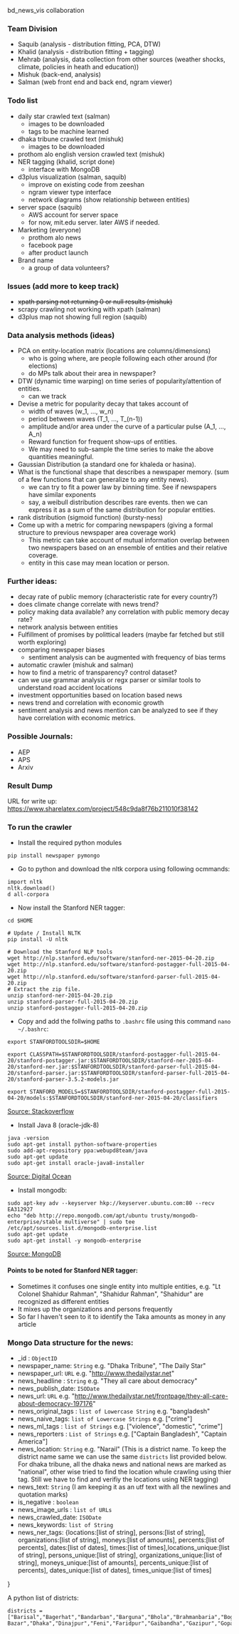 bd_news_vis collaboration

### Team Division
- Saquib (analysis - distribution fitting, PCA, DTW)
- Khalid (analysis - distribution fitting + tagging)
- Mehrab (analysis, data collection from other sources (weather shocks, climate, policies in heath and education))
- Mishuk (back-end, analysis)
- Salman (web front end and back end, ngram viewer)

### Todo list
- daily star crawled text (salman)
  - images to be downloaded
  - tags to be machine learned
- dhaka tribune crawled text (mishuk)
  - images to be downloaded
- prothom alo english version crawled text (mishuk)
- NER tagging (khalid, script done)
  - interface with MongoDB 
- d3plus visualization (salman, saquib)
  - improve on existing code from zeeshan
  - ngram viewer type interface
  - network diagrams (show relationship between entities)
- server space (saquib)
  - AWS account for server space
  - for now, mit.edu server. later AWS if needed.
- Marketing (everyone)
  - prothom alo news
  - facebook page
  - after product launch
- Brand name
  - a group of data volunteers?

### Issues (add more to keep track)
- ~~xpath parsing not returning 0 or null results (mishuk)~~
- scrapy crawling not working with xpath (salman)
- d3plus map not showing full region (saquib)

### Data analysis methods (ideas)
- PCA on entity-location matrix (locations are columns/dimensions)
  - who is going where, are people following each other around (for elections)
  - do MPs talk about their area in newspaper?
- DTW (dynamic time warping) on time series of popularity/attention of entities.
  - can we track 
- Devise a metric for popularity decay that takes account of
  - width of waves (w_1, ..., w_n)
  - period between waves (T_1, ..., T_(n-1))
  - amplitude and/or area under the curve of a particular pulse (A_1, ..., A_n)
  - Reward function for frequent show-ups of entities.
  - We may need to sub-sample the time series to make the above quantities meaningful.
- Gaussian Distribution (a standard one for khaleda or hasina). 
- What is the functional shape that describes a newspaper memory. (sum of a few functions that can generalize to any entity news).
  - we can try to fit a power law by binning time. See if newspapers have similar exponents
  - say, a weibull distribution describes rare events. then we can express it as a sum of the same distribution for popular entities.
- rank distribution (sigmoid function) (bursty-ness)
- Come up with a metric for comparing newspapers (giving a formal structure to previous newspaper area coverage work)
  - This metric can take account of mutual information overlap between two newspapers based on an ensemble of entities and their relative coverage.
  - entity in this case may mean location or person.

### Further ideas:
- decay rate of public memory (characteristic rate for every country?)
- does climate change correlate with news trend?
- policy making data available? any correlation with public memory decay rate?
- network analysis between entities
- Fulfillment of promises by polittical leaders (maybe far fetched but still worth exploring)
- comparing newspaper biases
  - sentiment analysis can be augmented with frequency of bias terms
- automatic crawler (mishuk and salman)
- how to find a metric of transparency? control dataset?
- can we use grammar analysis or regx parser or similar tools to understand road accident locations
- investment opportunities based on location based news
- news trend and correlation with economic growth
- sentiment analysis and news mention can be analyzed to see if they have correlation with economic metrics.

### Possible Journals: 
- AEP
- APS
- Arxiv

### Result Dump
URL for write up: https://www.sharelatex.com/project/548c9da8f76b211010f38142

### To run the crawler

- Install the required python modules
```
pip install newspaper pymongo
```
- Go to python and download the nltk corpora using following ocmmands:
```
import nltk
nltk.download()
d all-corpora
```
- Now install the Stanford NER tagger:
```
cd $HOME

# Update / Install NLTK
pip install -U nltk

# Download the Stanford NLP tools
wget http://nlp.stanford.edu/software/stanford-ner-2015-04-20.zip
wget http://nlp.stanford.edu/software/stanford-postagger-full-2015-04-20.zip
wget http://nlp.stanford.edu/software/stanford-parser-full-2015-04-20.zip
# Extract the zip file.
unzip stanford-ner-2015-04-20.zip 
unzip stanford-parser-full-2015-04-20.zip 
unzip stanford-postagger-full-2015-04-20.zip
```
- Copy and add the follwing paths to `.bashrc` file using this command `nano ~/.bashrc`:
```
export STANFORDTOOLSDIR=$HOME

export CLASSPATH=$STANFORDTOOLSDIR/stanford-postagger-full-2015-04-20/stanford-postagger.jar:$STANFORDTOOLSDIR/stanford-ner-2015-04-20/stanford-ner.jar:$STANFORDTOOLSDIR/stanford-parser-full-2015-04-20/stanford-parser.jar:$STANFORDTOOLSDIR/stanford-parser-full-2015-04-20/stanford-parser-3.5.2-models.jar

export STANFORD_MODELS=$STANFORDTOOLSDIR/stanford-postagger-full-2015-04-20/models:$STANFORDTOOLSDIR/stanford-ner-2015-04-20/classifiers
```
[Source: Stackoverflow](http://stackoverflow.com/questions/13883277/stanford-parser-and-nltk/34112695#34112695)

- Install Java 8 (oracle-jdk-8)
```
java -version
sudo apt-get install python-software-properties
sudo add-apt-repository ppa:webupd8team/java
sudo apt-get update
sudo apt-get install oracle-java8-installer
```
[Source: Digital Ocean](https://www.digitalocean.com/community/tutorials/how-to-install-java-on-ubuntu-with-apt-get)
- Install mongodb:
```
sudo apt-key adv --keyserver hkp://keyserver.ubuntu.com:80 --recv EA312927
echo "deb http://repo.mongodb.com/apt/ubuntu trusty/mongodb-enterprise/stable multiverse" | sudo tee /etc/apt/sources.list.d/mongodb-enterprise.list
sudo apt-get update
sudo apt-get install -y mongodb-enterprise
```
[Source: MongoDB](https://docs.mongodb.org/manual/tutorial/install-mongodb-enterprise-on-ubuntu/)
#### Points to be noted for Stanford NER tagger:
- Sometimes it confuses one single entity into multiple entities, e.g. "Lt Colonel Shahidur Rahman", "Shahidur Rahman", "Shahidur" are recognized as different entities
- It mixes up the organizations and persons frequently
- So far I haven't seen to it to identify the Taka amounts as money in any article

### Mongo Data structure for the news:

- _id : `ObjectID`
- newspaper_name: `String` e.g. "Dhaka Tribune", "The Daily Star"
- newspaper_url: `URL` e.g. "http://www.thedailystar.net"
- news_headline : `String` e.g. "They all care about democracy"
- news_publish_date: `ISODate`
- news_url: `URL` e.g. "http://www.thedailystar.net/frontpage/they-all-care-about-democracy-197176"
- news_original_tags : `list of Lowercase String` e.g. "bangladesh"
- news_naive_tags: `list of Lowercase Strings` e.g. \["crime"\]
- news_ml_tags : `list of Strings` e.g. \["violence", "domestic", "crime"\]
- news_reporters : `List of Strings` e.g. ["Captain Bangladesh", "Captain America"]
- news_location: `String` e.g. "Narail" (This is a district name. To keep the district name same we can use the same `districts` list provided below. For dhaka tribune, all the dhaka news and national news are marked as "national", other wise tried to find the location whule crawling using thier tag. Still we have to find and verifiy the locations using NER tagging)
- news_text: `String` (I am keeping it as an utf text with all the newlines and quotation marks)
- is_negative : `boolean`
- news_image_urls : `list of URLs`
- news_crawled_date: `ISODate`
- news_keywords: `list of String`
- news_ner_tags: {locations:\[list of string\], persons:\[list of string\], organizations:\[list of string\], moneys:\[list of amounts\], percents:\[list of percents\], dates:\[list of dates\], times:\[list of times\],locations_unique:\[list of string\], persons_unique:\[list of string\], organizations_unique:\[list of string\], moneys_unique:\[list of amounts\], percents_unique:\[list of percents\], dates_unique:\[list of dates\], times_unique:\[list of times\]

}

A python list of districts:

```
districts = ["Barisal","Bagerhat","Bandarban","Barguna","Bhola","Brahmanbaria","Bogra","Chandpur","Chapainawabganj","Chittagong","Chuadanga","Comilla","Coxs Bazar","Dhaka","Dinajpur","Feni","Faridpur","Gaibandha","Gazipur","Gopalganj","Habiganj","Jessore","Jhalokati","Jamalpur","Joypurhat","Jhenaidah","Kurigram","Khulna","Khagrachhari","Kushtia","Kishoreganj","Lakshmipur","Lalmonirhat","Madaripur","Magura","Meherpur","Moulvibazar","Mymensingh","Manikganj","Munshiganj","Narail","Narayanganj","Noakhali","Naogaon","Narsingdi","Natore","Netrokona","Nilphamari","Pabna","Panchagarh","Patuakhali","Pirojpur","Rajshahi","Rajbari","Rangamati","Rangpur","Sylhet","Shariatpur","Satkhira","Sherpur","Sirajganj","Sunamgonj","Tangail","Thakurgaon"]
```
